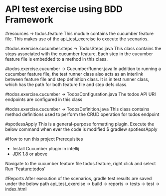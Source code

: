 API test exercise using BDD Framework
=====================================
#resources -> todos.feature
This module contains the cucumber feature file. This makes use of the api_test_exercise to execute the scenarios.

#todos.exercise.cucumber.steps -> TodosSteps.java
This class contains the steps associated with the cucumber feature. Each step in the cucumber feature file is embedded
to a method in this class.

#todos.exercise.cucumber -> CucumberRunner.java
In addition to running a cucumber feature file, the test runner class also acts as an interlink between feature file 
and step definition class. It is in test runner class, which has the path for both feature file and step defs class.

#todos.exercise.cucumber -> TodosConfiguration.java
The todos API URI endpoints are configured in this class

#todos.exercise.cucumber -> TodosDefinition.java
This class contains method definitions used to perform the CRUD operation for todos endpoint

#spotlessApply
This is a general-purpose formatting plugin. Execute the below command when ever the code is modified
$ gradlew spotlessApply

#How to run this project
Prerequisites
- Install Cucumber plugin in intellij
- JDK 1.8 or above

Navigate to the cucumber feature file todos.feature, right click and select Run 'Feature:todos'

#Reports
After execution of the scenarios, gradle test results are saved under the below path
api_test_exercise -> build -> reports -> tests -> test -> index.html
